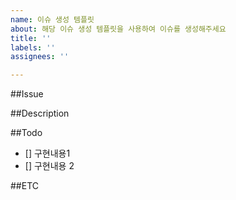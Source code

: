 ```yaml
---
name: 이슈 생성 템플릿
about: 해당 이슈 생성 템플릿을 사용하여 이슈를 생성해주세요
title: ''
labels: ''
assignees: ''

---
```


##Issue

##Description

##Todo
- [] 구현내용1
- [] 구현내용 2

##ETC
